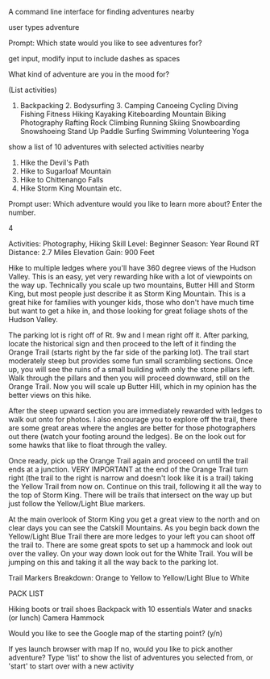 A command line interface for finding adventures nearby

user types adventure

Prompt:
Which state would you like to see adventures for?

get input, modify input to include dashes as spaces

What kind of adventure are you in the mood for? 

(List activities)

1. Backpacking  2. Bodysurfing  3. Camping  Canoeing Cycling Diving  Fishing  Fitness  Hiking  Kayaking  Kiteboarding Mountain Biking  Photography  Rafting  Rock Climbing  Running  Skiing Snowboarding  Snowshoeing  Stand Up Paddle  Surfing  Swimming Volunteering  Yoga

show a list of 10 adventures with selected activities nearby

1. Hike the Devil's Path
2. Hike to Sugarloaf Mountain
3. Hike to Chittenango Falls
4. Hike Storm King Mountain
etc.

Prompt user: Which adventure would you like to learn more about? Enter the number. 

4

Activities:
Photography, Hiking
Skill Level:
Beginner
Season:
Year Round
RT Distance:
2.7 Miles
Elevation Gain:
900 Feet

Hike to multiple ledges where you'll have 360 degree views of the Hudson Valley.
This is an easy, yet very rewarding hike with a lot of viewpoints on the way up. Technically you scale up two mountains, Butter Hill and Storm King, but most people just describe it as Storm King Mountain. This is a great hike for families with younger kids, those who don't have much time but want to get a hike in, and those looking for great foliage shots of the Hudson Valley.

The parking lot is right off of Rt. 9w and I mean right off it. After parking, locate the historical sign and then proceed to the left of it finding the Orange Trail (starts right by the far side of the parking lot). The trail start moderately steep but provides some fun small scrambling sections. Once up, you will see the ruins of a small building with only the stone pillars left. Walk through the pillars and then you will proceed downward, still on the Orange Trail. Now you will scale up Butter Hill, which in my opinion has the better views on this hike.

After the steep upward section you are immediately rewarded with ledges to walk out onto for photos. I also encourage you to explore off the trail, there are some great areas where the angles are better for those photographers out there (watch your footing around the ledges). Be on the look out for some hawks that like to float through the valley.

Once ready, pick up the Orange Trail again and proceed on until the trail ends at a junction. VERY IMPORTANT at the end of the Orange Trail turn right (the trail to the right is narrow and doesn't look like it is a trail) taking the Yellow Trail from now on. Continue on this trail, following it all the way to the top of Storm King. There will be trails that intersect on the way up but just follow the Yellow/Light Blue markers.

At the main overlook of Storm King you get a great view to the north and on clear days you can see the Catskill Mountains. As you begin back down the Yellow/Light Blue Trail there are more ledges to your left you can shoot off the trail to. There are some great spots to set up a hammock and look out over the valley. On your way down look out for the White Trail. You will be jumping on this and taking it all the way back to the parking lot.

Trail Markers Breakdown: Orange to Yellow to Yellow/Light Blue to White

PACK LIST

Hiking boots or trail shoes
Backpack with 10 essentials
Water and snacks (or lunch)
Camera
Hammock

Would you like to see the Google map of the starting point? (y/n)

If yes launch browser with map 
If no, would you like to pick another adventure? Type 'list' to show the list of adventures you selected from, or 'start' to start over with a new activity